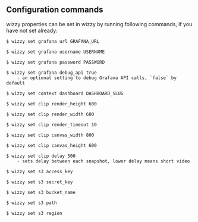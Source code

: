 ## Configuration commands

wizzy properties can be set in wizzy by running following commands, if you have not set already:

```
$ wizzy set grafana url GRAFANA_URL

$ wizzy set grafana username USERNAME

$ wizzy set grafana password PASSWORD

$ wizzy set grafana debug_api true
	- an optional setting to debug Grafana API calls, `false` by default

$ wizzy set context dashboard DASHBOARD_SLUG

$ wizzy set clip render_height 600

$ wizzy set clip render_width 600

$ wizzy set clip render_timeout 10

$ wizzy set clip canvas_width 800

$ wizzy set clip canvas_height 600

$ wizzy set clip delay 500
	- sets delay between each snapshot, lower delay means short video

$ wizzy set s3 access_key

$ wizzy set s3 secret_key

$ wizzy set s3 bucket_name

$ wizzy set s3 path

$ wizzy set s3 region
```